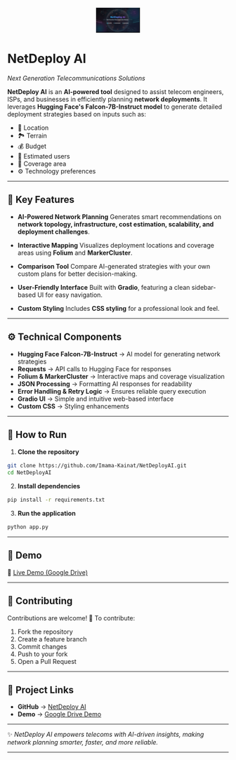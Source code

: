 <p align="center">
  <img src="NETDIPLOY.JPG" alt="Aurora AI Logo" width="100"%/>
</p>

# NetDeploy AI

*Next Generation Telecommunications Solutions*

**NetDeploy AI** is an **AI-powered tool** designed to assist telecom engineers, ISPs, and businesses in efficiently planning **network deployments**.
It leverages **Hugging Face's Falcon-7B-Instruct model** to generate detailed deployment strategies based on inputs such as:

* 📍 Location
* 🏞 Terrain
* 💰 Budget
* 👥 Estimated users
* 📡 Coverage area
* ⚙️ Technology preferences

---

## 🌟 Key Features

* **AI-Powered Network Planning**
  Generates smart recommendations on **network topology, infrastructure, cost estimation, scalability, and deployment challenges**.

* **Interactive Mapping**
  Visualizes deployment locations and coverage areas using **Folium** and **MarkerCluster**.

* **Comparison Tool**
  Compare AI-generated strategies with your own custom plans for better decision-making.

* **User-Friendly Interface**
  Built with **Gradio**, featuring a clean sidebar-based UI for easy navigation.

* **Custom Styling**
  Includes **CSS styling** for a professional look and feel.

---

## ⚙️ Technical Components

* **Hugging Face Falcon-7B-Instruct** → AI model for generating network strategies
* **Requests** → API calls to Hugging Face for responses
* **Folium & MarkerCluster** → Interactive maps and coverage visualization
* **JSON Processing** → Formatting AI responses for readability
* **Error Handling & Retry Logic** → Ensures reliable query execution
* **Gradio UI** → Simple and intuitive web-based interface
* **Custom CSS** → Styling enhancements

---

## 🚀 How to Run

1. **Clone the repository**

```bash
git clone https://github.com/Imama-Kainat/NetDeployAI.git
cd NetDeployAI
```

2. **Install dependencies**

```bash
pip install -r requirements.txt
```

3. **Run the application**

```bash
python app.py
```

---

## 🎯 Demo

🔗 [Live Demo (Google Drive)](https://drive.google.com/drive/my-drive?dmr=1&ec=wgc-drive-hero-goto)

---

## 🤝 Contributing

Contributions are welcome! 🚀
To contribute:

1. Fork the repository
2. Create a feature branch
3. Commit changes
4. Push to your fork
5. Open a Pull Request

---

## 📌 Project Links

* **GitHub** → [NetDeploy AI](https://github.com/Imama-Kainat/NetDeployAI)
* **Demo** → [Google Drive Demo](https://drive.google.com/drive/my-drive?dmr=1&ec=wgc-drive-hero-goto)

---

✨ *NetDeploy AI empowers telecoms with AI-driven insights, making network planning smarter, faster, and more reliable.*

---

